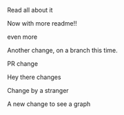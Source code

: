 

Read all about it

Now with more readme!!

even more

Another change, on a branch this time.

PR change

Hey there changes

Change by a stranger

A new change to see a graph
